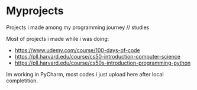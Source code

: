 # Myprojects

Projects i made among my programming journey // studies

Most of projects i made while i was doing:
  - https://www.udemy.com/course/100-days-of-code
  - https://pll.harvard.edu/course/cs50-introduction-computer-science
  - https://pll.harvard.edu/course/cs50s-introduction-programming-python


Im working in PyCharm, most codes i just upload here after local completition.
